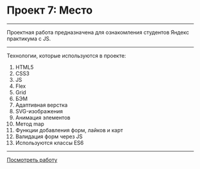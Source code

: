 # Проект 7: Место

---

Проектная работа предназначена для ознакомления студентов Яндекс практикума с JS.

---

Технологии, которые используются в проекте:

1. HTML5
2. CSS3
3. JS
4. Flex
5. Grid
6. БЭМ
7. Адаптивная верстка
8. SVG-изображения
9. Анимация элементов
10. Метод map
11. Функции добавления форм, лайков и карт
12. Валидация форм через JS
13. Используются классы ES6

---

[Посмотреть работу](https://jwow777.github.io/mesto/)
